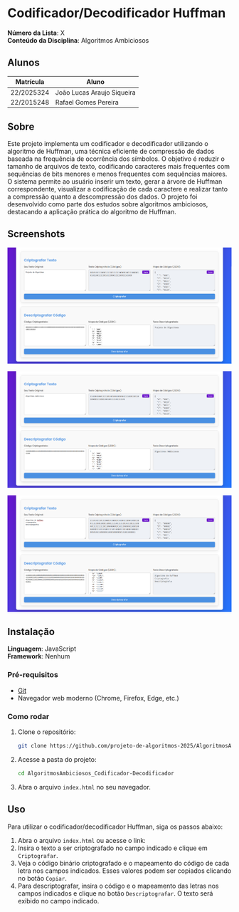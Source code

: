 # Codificador/Decodificador Huffman

**Número da Lista**: X<br>
**Conteúdo da Disciplina**: Algoritmos Ambiciosos<br>

## Alunos
|Matrícula | Aluno |
| -- | -- |
| 22/2025324  |  João Lucas Araujo Siqueira |
|22/2015248  | Rafael Gomes Pereira |

## Sobre 

Este projeto implementa um codificador e decodificador utilizando o algoritmo de Huffman, uma técnica eficiente de compressão de dados baseada na frequência de ocorrência dos símbolos. O objetivo é reduzir o tamanho de arquivos de texto, codificando caracteres mais frequentes com sequências de bits menores e menos frequentes com sequências maiores. O sistema permite ao usuário inserir um texto, gerar a árvore de Huffman correspondente, visualizar a codificação de cada caractere e realizar tanto a compressão quanto a descompressão dos dados. O projeto foi desenvolvido como parte dos estudos sobre algoritmos ambiciosos, destacando a aplicação prática do algoritmo de Huffman.

## Screenshots

![Tela 1](./assets/tela1.png)

![Tela 2](./assets/tela2.png)

![Tela 3](./assets/tela3.png)


## Instalação 
**Linguagem**: JavaScript<br>
**Framework**: Nenhum<br>
### Pré-requisitos

- [Git](https://git-scm.com/)
- Navegador web moderno (Chrome, Firefox, Edge, etc.)

### Como rodar

1. Clone o repositório:
    ```bash
    git clone https://github.com/projeto-de-algoritmos-2025/AlgoritmosAmbiciosos_Codificador-Decodificador.git
    ```
2. Acesse a pasta do projeto:
    ```bash
    cd AlgoritmosAmbiciosos_Codificador-Decodificador
    ```
3. Abra o arquivo `index.html` no seu navegador.


## Uso 

Para utilizar o codificador/decodificador Huffman, siga os passos abaixo:

1. Abra o arquivo `index.html` ou acesse o link: []()
2. Insira o texto a ser criptografado no campo indicado e clique em `Criptografar`.
3. Veja o código binário criptografado e o mapeamento do código de cada letra nos campos indicados. Esses valores podem ser copiados clicando no botão `Copiar`.
4. Para descriptografar, insira o código e o mapeamento das letras nos campos indicados e clique no botão `Descriptografar`. O texto será exibido no campo indicado.





